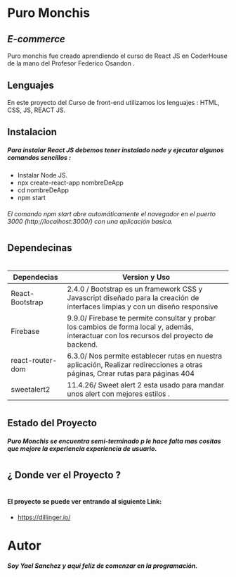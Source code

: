 # Puro Monchis
## _E-commerce_


Puro monchis fue creado aprendiendo el curso de React JS en CoderHouse de la mano del Profesor  Federico Osandon . 

## Lenguajes
En este proyecto del Curso de front-end utilizamos los lenguajes : HTML, CSS, JS, REACT JS. 


## Instalacion
##### Para instalar React JS debemos tener instalado node y ejecutar algunos comandos sencillos :

- Instalar Node JS. 
- npx create-react-app nombreDeApp
- cd nombreDeApp
- npm start

###### El comando npm start abre automáticamente el navegador en el puerto 3000 (http://localhost:3000/) con una aplicación basica.

#
#
## Dependecinas
#
#

| Dependecias | Version y Uso| 
| ------ | ------ |
| React-Bootstrap |2.4.0 / Bootstrap es un framework CSS y Javascript diseñado para la creación de interfaces limpias y con un diseño responsive |
| Firebase | 9.9.0/ Firebase  te permite consultar y probar los cambios de forma local y, además, interactuar con los recursos del proyecto de backend. |
| react-router-dom | 6.3.0/ Nos permite establecer rutas en nuestra aplicación, Realizar redirecciones a otras páginas, Crear rutas para páginas 404 |
| sweetalert2 | 11.4.26/ Sweet alert 2 esta usado para mandar unos alert con mejores estilos .  |

#
#

## Estado del Proyecto

##### Puro Monchis se encuentra semi-terminado p le hace falta mas cositas que mejore la experiencia experiencia de usuario.  

#
#
## ¿ Donde ver el Proyecto ?
#
#### El proyecto se puede ver entrando al siguiente Link:
- https://dillinger.io/

#
#
# Autor
##### Soy Yael Sanchez y aqui feliz de comenzar en la programación. 
